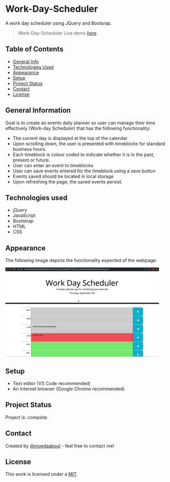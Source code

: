 # Work-Day-Scheduler

A work day scheduler using JQuery and Bootsrap.

> Work-Day-Scheduler
> Live demo [_here_](https://moedaaboul.github.io/Work-Day-Scheduler/).

## Table of Contents

- [General Info](#general-information)
- [Technologies Used](#technologies-used)
- [Appearance](#appearance)
- [Setup](#setup)
- [Project Status](#project-status)
- [Contact](#contact)
- [License](#license)

## General Information

Goal is to create an events daily planner so user can manage their time effectively (Work-day Scheduler) that has the following functionality:

- The current day is displayed at the top of the calendar
- Upon scrolling down, the user is presented with timeblocks for standard business hours.
- Each timeblock is colour coded to indicate whether it is in the past, present or future.
- User can enter an event to timeblocks
- User can save events entered for the timeblock using a save button
- Events saved should be located in local storage
- Upon refreshing the page, the saved events persist.

## Technologies used

- jQuery
- JavaScript
- Bootstrap
- HTML
- CSS

## Appearance

The following image depicts the functionality expected of the webpage:

![A user clicks on slots on the color-coded calendar and edits the events.](./images/demo.gif)

## Setup

- Text editor (VS Code recommended)
- An Internet browser (Google Chrome recommended)

## Project Status

Project is: _complete_.

## Contact

Created by [@moedaaboul](https://github.com/moedaaboul) - feel free to contact me!

## License

This work is licensed under a
[MIT](https://github.com/moedaaboul/Work-Day-Scheduler/blob/main/LICENSE).
